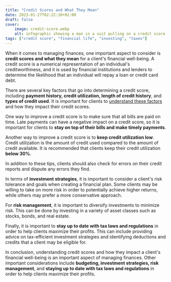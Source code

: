 ```yaml
---
title: "Credit Scores and What They Mean"
date: 2023-01-27T02:22:10+02:00
draft: false
cover: 
    image: credit-score.webp
    alt: infographic showing a man in a suit pulling on a credit score indicator 
tags: ["credit score", "financial life", "investing", "taxes"]
---
```


When it comes to managing finances, one important aspect to consider is **credit scores and what they mean** for a client's financial well-being. A credit score is a numerical representation of an individual's creditworthiness, and it is used by financial institutions and lenders to determine the likelihood that an individual will repay a loan or credit card debt.

There are several key factors that go into determining a credit score, including **payment history, credit utilization, length of credit history**, and **types of credit used**. It is important for clients to [understand these factors](https://cash-conscious.com/posts/credit-scores-101) and how they impact their credit scores.

One way to improve a credit score is to make sure that all bills are paid on time. Late payments can have a negative impact on a credit score, so it is important for clients to **stay on top of their bills and make timely payments**.

Another way to improve a credit score is to **keep credit utilization low**. Credit utilization is the amount of credit used compared to the amount of credit available. It is recommended that clients keep their credit utilization **below 30%**.

In addition to these tips, clients should also check for errors on their credit reports and dispute any errors they find.

In terms of **investment strategies**, it is important to consider a client's risk tolerance and goals when creating a financial plan. Some clients may be willing to take on more risk in order to potentially achieve higher returns, while others may prefer a more conservative approach.

For **risk management**, it is important to diversify investments to minimize risk. This can be done by investing in a variety of asset classes such as stocks, bonds, and real estate.

Finally, it is important to **stay up to date with tax laws and regulations** in order to help clients maximize their profits. This can include providing advice on tax-efficient investment strategies and identifying deductions and credits that a client may be eligible for.

In conclusion, understanding credit scores and how they impact a client's financial well-being is an important aspect of managing finances. Other important considerations include **budgeting, investment strategies, risk management**, and **staying up to date with tax laws and regulations** in order to help clients maximize their profits.
